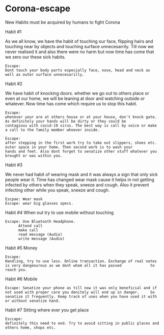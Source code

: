 # Corona-escape
New Habits must be acquired by humans to fight Corona 

Habit #1

As we all know, we have the habit of touching our face, flipping hairs and touching near by objects and touching surface unnecesarrily. Till now we never realised it and also there were no harm but now time has come that we zero our these sick habits.

    Escape: 
    Dont touch your body parts especially face, nose, head and neck as well as outer surface unnecesarilly.

Habit #2

We have habit of knocking doors. whether we go out to others place or even at our home, we will be leaning at door and watching outside or whatever. Now time has come which require us to stop this habit. 

    Escape: 
    whenever your are at others house or at your house, don't knock gate. As definitely your hands will be dirty or they could be             contagious with covid-19 virus. The best way is call by voice or make a call to the family member whoever inside.
    
    Escape: 
    after stepping in the first work try to take out slippers, shoes etc. outer space in your home. Then second work is to wash your             hands and feet. Also dont forget to senatize other stuff whatever you brought or was within you.
    
Habit #3

We never had habit of wearing mask and it was always a sign that only sick people wear it. Time has changed wear mask cause it helps in not getting infected by others when they speak, sneeze and cough. Also it prevent infecting other while you speak, sneeze and cough. 

    Escpae: Wear mask
    Escape: wear big glasses specs.
    
    
 Habit #4
 When out try to use mobile without touching
 
    Escape: Use Bluetooth Headphone.
          Attend call
          make call
          read message (Audio)
          write message (Audio)
          
Habit #5
Money

    Escape: 
    Handling, try to use less. Online transaction. Exchange of real notes is very dangeourous as we dont whom all it has passed             to reach you.
    
 Habit #6
 Mobile
 
    Escape: Senatize your phone as till now it was only beneficial and if not used with proper care you denitely will end up in danger.     So senatize it frequently. Keep track of uses when you have used it with or without senatize hand. 
    
 Habit #7
 Sitting where ever you get place
 
    Esccape: 
    definitely this need to end. Try to avoid sitting in public places and others home, shops etc.  
    
          
